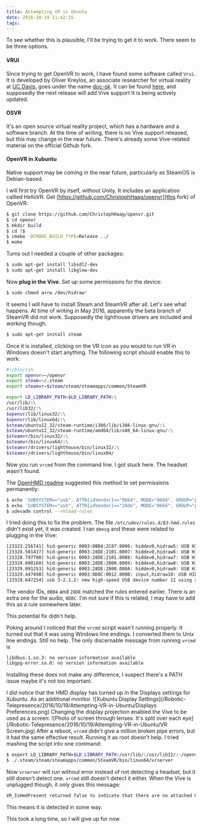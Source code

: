 ```yaml
---
title: Attempting VR in Ubuntu
date: 2016-10-19 11:42:15
tags:
---
```

To see whether this is plausible, I'll be trying to get it to work.
There seem to be three options.
#### VRUI
Since trying to get OpenVR to work, I have found some software called `Vrui`.
It is developed by Oliver Kreylos, an associate researcher for virtual reality at [UC Davis](http://www.ucdavis.edu/), goes under the name [doc-ok](http://doc-ok.org/?page_id=6).
It can be found [here](http://idav.ucdavis.edu/~okreylos/ResDev/Vrui/), and supposedly the next release will add Vive support
It is being actively updated.

#### OSVR
It's an open source virtual reality project, which has a hardware and a software branch.
At the time of writing, there is no Vive support released, but this may change in the near future.
There's already some Vive-related material on the official Github fork.

#### OpenVR in Xubuntu
Native support may be coming in the near future, particularly as SteamOS is Debian-based.

I will first try OpenVR by itself, without Unity.
It includes an application callled HelloVR.
Get [https://github.com/ChristophHaag/openvr](this fork) of OpenVR:
```zsh
$ git clone https://github.com/ChristophHaag/openvr.git
$ cd openvr
$ mkdir build
$ cd !$
$ cmake -DCMAKE_BUILD_TYPE=Release ../
$ make
```
Turns out I needed a couple of other packages:
```zsh
$ sudo apt-get install libsdl2-dev
$ sudo apt-get install libglew-dev
```
Now **plug in the Vive**.
Set up some permissions for the device:
```zsh
$ sudo chmod a+rw /dev/hidraw*
```
It seems I will have to install Steam and SteamVR after all. Let's see what happens.
At time of writing in May 2016, apparently the beta branch of SteamVR did not work.
Supposedly the lighthouse drivers are included and working though.
```zsh
$ sudo apt-get install steam
```
Once it is installed, clicking on the VR icon as you would to run VR in Windows doesn't start anything.
The following script should enable this to work:
```zsh vrcmd
#!/bin/zsh
export openvr=~/openvr
export steam=~/.steam
export steamvr=$steam/steam/steamapps/common/SteamVR

export LD_LIBRARY_PATH=$LD_LIBRARY_PATH:\
/usr/lib/:\
/usr/lib32/:\
$openvr/lib/linux32/:\
$openvr/lib/linux64/:\
$steam/ubuntu12_32/steam-runtime/i386/lib/i386-linux-gnu/:\
$steam/ubuntu12_32/steam-runtime/amd64/lib/x86_64-linux-gnu/:\
$steamvr/bin/linux32/:\
$steamvr/bin/linux64/:\
$steamvr/drivers/lighthouse/bin/linux32/:\
$steamvr/drivers/lighthouse/bin/linux64/
```
Now you run `vrcmd` from the command line.
I got stuck here. The headset wasn't found.

The [OpenHMD readme](https://github.com/OpenHMD/OpenHMD/blob/master/README.md) suggested this method to set permissions permanently:
```zsh
$ echo 'SUBSYSTEM=="usb", ATTR{idVendor}=="0bb4", MODE="0666", GROUP="plugdev"' >> /etc/udev/rules.d/83-hmd.rules
$ echo 'SUBSYSTEM=="usb", ATTR{idVendor}=="28de", MODE="0666", GROUP="plugdev"' >> /etc/udev/rules.d/83-hmd.rules
$ udevadm control --reload-rules
```
I tried doing this to fix the problem.
The file `/etc/udev/rules.d/83-hmd.rules` didn't exist yet, it was created.
I ran `dmesg` and these were related to plugging in the Vive:

```zsh
[23323.256741] hid-generic 0003:0BB4:2C87.0006: hiddev0,hidraw5: USB HID v1.11 Device [HTC HTC Vive] on usb-0000:08:00.0-2.1.5/input0
[23328.501417] hid-generic 0003:28DE:2101.0007: hiddev0,hidraw6: USB HID v1.11 Device [Valve Software Watchman Dongle] on usb-0000:08:00.0-2.1.6/input0
[23328.797700] hid-generic 0003:28DE:2101.0008: hiddev0,hidraw7: USB HID v1.11 Device [Valve Software Watchman Dongle] on usb-0000:08:00.0-2.1.7/input0
[23329.090160] hid-generic 0003:28DE:2000.0009: hiddev0,hidraw8: USB HID v1.01 Device [Valve Software Lighthouse FPGA RX] on usb-0000:08:00.0-2.1.1/input0
[23329.091253] hid-generic 0003:28DE:2000.000A: hiddev0,hidraw9: USB HID v1.01 Device [Valve Software Lighthouse FPGA RX] on usb-0000:08:00.0-2.1.1/input1
[23329.447498] hid-generic 0003:0D8C:0012.000B: input,hidraw10: USB HID v1.00 Device [C-Media Electronics Inc. USB Audio Device] on usb-0000:08:00.0-2.1.4/input3
[23329.647254] usb 3-2.1.2: new high-speed USB device number 11 using xhci_hcd
```

The vendor IDs, `0BB4` and `28DE` matched the rules entered earlier.
There is an extra one for the audio, `0D8C`. I'm not sure if this is related, I may have to add this as a rule somewhere later.

This potential fix didn't help.

Poking around I noticed that the `vrcmd` script wasn't running properly.
It turned out that it was using Windows line endings. I converted them to Unix line endings.
Still no help.
The only discernable message from running `vrcmd` is

```zsh
libdbus-1.so.3: no version information available
libgpg-error.so.0: no version information available
```
Installing these does not make any difference, I suspect there's a PATH issue maybe it's not too important.

I *did* notice that the HMD display has turned up in the Displays settings for Xubuntu. As an additional monitor.
![Xubuntu Display Settings](/Robotic-Telepresence/2016/10/19/Attempting-VR-in-Ubuntu/Displays Preferences.png)
Changing the display projection enabled the Vive to be used as a screen:
![Photo of screen through lenses. It's split over each eye](/Robotic-Telepresence/2016/10/19/Attempting-VR-in-Ubuntu/VR Screen.jpg)
After a reboot, `vrcmd` didn't give a million broken pipe errors, but it had the same effective result. Running it as root doesn't help.
I tried mashing the script into one command:
```zsh
$ export LD_LIBRARY_PATH=$LD_LIBRARY_PATH:/usr/lib/:/usr/lib32/:~/openvr/lib/linux32/:~/openvr/lib/linux64/:~/.steam/ubuntu12_32/steam-runtime/i386/lib/i386-linux-gnu/:~/.steam/ubuntu12_32/steam-runtime/amd64/lib/x86_64-linux-gnu/:~/.steam/steam/steamapps/common/SteamVR/bin/linux32/:~/.steam/steam/steamapps/common/SteamVR/bin/linux64/:~/.steam/steam/steamapps/common/SteamVR/drivers/lighthouse/bin/linux32/:~/.steam/steam/steamapps/common/SteamVR/drivers/lighthouse/bin/linux64/
$ ./.steam/steam/steamapps/common/SteamVR/bin/linux64/vrserver
```
Now `vrserver` will run without error instead of not detecting a headset, but it still doesn't detect one. `vrcmd` still doesn't detect it either.
When the Vive is unplugged though, it only gives this message:
```zsh
VR_IsHmdPresent returned false to indicate that there are no attached HMDs.
```
This means it is detected in some way.

This took a long time, so I will give up for now.
